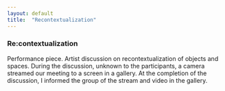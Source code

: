 ```yaml
---
layout: default
title:  "Recontextualization"
---
```


<div class="right">
  <h3 align="left">Re:contextualization</h3>
  <p>Performance piece. Artist discussion on recontextualization of objects and spaces. During the discussion, unknown to the participants, a camera streamed our meeting to a screen in a gallery. At the completion of the discussion, I informed the group of the stream and video in the gallery.</p>
</div>
